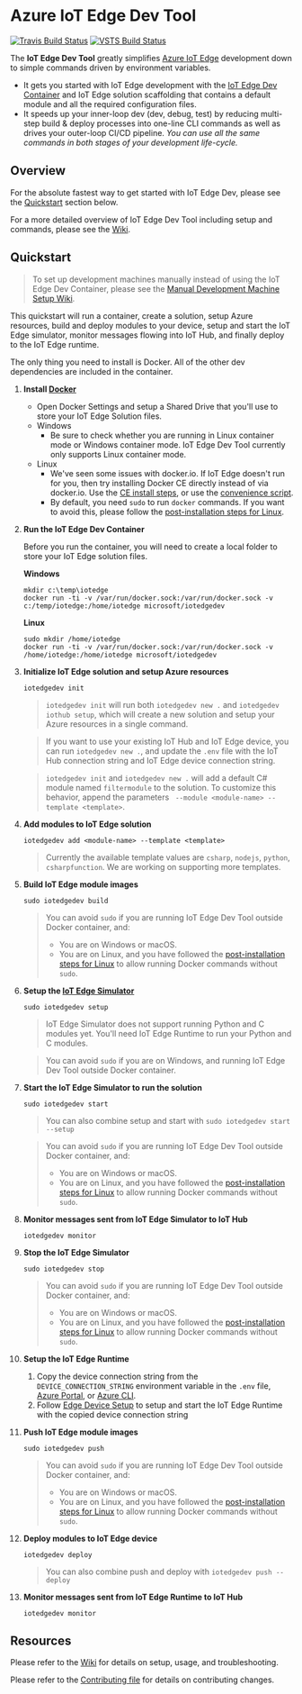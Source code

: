# Azure IoT Edge Dev Tool

[![Travis Build Status](https://travis-ci.org/Azure/iotedgedev.svg?branch=master)](https://travis-ci.org/Azure/iotedgedev)
[![VSTS Build Status](https://iotedgedev.visualstudio.com/iotedgedev-main/_apis/build/status/iotedgedev-master-ci)](https://iotedgedev.visualstudio.com/iotedgedev-main/_build/latest?definitionId=6)

The **IoT Edge Dev Tool** greatly simplifies [Azure IoT Edge](https:/azure.microsoft.com/en-us/services/iot-edge/) development down to simple commands driven by environment variables.

 - It gets you started with IoT Edge development with the [IoT Edge Dev Container](quickstart) and IoT Edge solution scaffolding that contains a default module and all the required configuration files.
 - It speeds up your inner-loop dev (dev, debug, test) by reducing multi-step build & deploy processes into one-line CLI commands as well as drives your outer-loop CI/CD pipeline. _You can use all the same commands in both stages of your development life-cycle._

## Overview
For the absolute fastest way to get started with IoT Edge Dev, please see the [Quickstart](#quickstart) section below.

For a more detailed overview of IoT Edge Dev Tool including setup and commands, please see the [Wiki](https://github.com/Azure/iotedgedev/wiki).

## Quickstart

> To set up development machines manually instead of using the IoT Edge Dev Container, please see the [Manual Development Machine Setup Wiki](https://github.com/Azure/iotedgedev/wiki/manual-dev-machine-setup).

This quickstart will run a container, create a solution, setup Azure resources, build and deploy modules to your device, setup and start the IoT Edge simulator, monitor messages flowing into IoT Hub, and finally deploy to the IoT Edge runtime.

<!-- Here's a 3 minute video walk-through of this Quickstart:

[![Azure IoT Edge Dev Tool: Quickstart](assets/edgedevtoolquickstartsmall.png)](https://aka.ms/iotedgedevquickstart) -->

The only thing you need to install is Docker. All of the other dev dependencies are included in the container. 

1. **Install [Docker](https://docs.docker.com/engine/installation/)**

    - Open Docker Settings and setup a Shared Drive that you'll use to store your IoT Edge Solution files.
    - Windows    
        - Be sure to check whether you are running in Linux container mode or Windows container mode. IoT Edge Dev Tool currently only supports Linux container mode.
    - Linux
        - We've seen some issues with docker.io. If IoT Edge doesn't run for you, then try installing Docker CE directly instead of via docker.io. Use the [CE install steps](https://docs.docker.com/engine/installation/linux/docker-ce/ubuntu/#install-docker-ce), or use the [convenience script](https://docs.docker.com/engine/installation/linux/docker-ce/ubuntu/#install-using-the-convenience-script).
        - By default, you need `sudo` to run `docker` commands. If you want to avoid this, please follow the [post-installation steps for Linux](https://docs.docker.com/install/linux/linux-postinstall/#manage-docker-as-a-non-root-user).

1. **Run the IoT Edge Dev Container**

    Before you run the container, you will need to create a local folder to store your IoT Edge solution files.
    
    **Windows**
    ```
    mkdir c:\temp\iotedge
    docker run -ti -v /var/run/docker.sock:/var/run/docker.sock -v c:/temp/iotedge:/home/iotedge microsoft/iotedgedev
    ```

    **Linux**
    ```
    sudo mkdir /home/iotedge
    docker run -ti -v /var/run/docker.sock:/var/run/docker.sock -v /home/iotedge:/home/iotedge microsoft/iotedgedev
    ```

1. **Initialize IoT Edge solution and setup Azure resources**

    `iotedgedev init`

    > `iotedgedev init` will run both `iotedgedev new .` and `iotedgedev iothub setup`, which will create a new solution and setup your Azure resources in a single command.
    
    > If you want to use your existing IoT Hub and IoT Edge device, you can run `iotedgedev new .`, and update the `.env` file with the IoT Hub connection string and IoT Edge device connection string.
    
    > `iotedgedev init` and `iotedgedev new .` will add a default C# module named `filtermodule` to the solution. To customize this behavior, append the parameters ` --module <module-name> --template <template>`.

1. **Add modules to IoT Edge solution**

    `iotedgedev add <module-name> --template <template>`
    
    > Currently the available template values are `csharp`, `nodejs`, `python`, `csharpfunction`. We are working on supporting more templates.

1. **Build IoT Edge module images**

    `sudo iotedgedev build`

    > You can avoid `sudo` if you are running IoT Edge Dev Tool outside Docker container, and:
    > * You are on Windows or macOS.
    > * You are on Linux, and you have followed the [post-installation steps for Linux](https://docs.docker.com/install/linux/linux-postinstall/#manage-docker-as-a-non-root-user) to allow running Docker commands without `sudo`.
 
1. **Setup the [IoT Edge Simulator]((https://pypi.org/project/iotedgehubdev/).)**

    `sudo iotedgedev setup`

    > IoT Edge Simulator does not support running Python and C modules yet. You'll need IoT Edge Runtime to run your Python and C modules.

    > You can avoid `sudo` if you are on Windows, and running IoT Edge Dev Tool outside Docker container.

1. **Start the IoT Edge Simulator to run the solution**

    `sudo iotedgedev start`

    > You can also combine setup and start with `sudo iotedgedev start --setup`

    > You can avoid `sudo` if you are running IoT Edge Dev Tool outside Docker container, and:
    > * You are on Windows or macOS.
    > * You are on Linux, and you have followed the [post-installation steps for Linux](https://docs.docker.com/install/linux/linux-postinstall/#manage-docker-as-a-non-root-user) to allow running Docker commands without `sudo`.

1. **Monitor messages sent from IoT Edge Simulator to IoT Hub**

    `iotedgedev monitor`

1. **Stop the IoT Edge Simulator**

    `sudo iotedgedev stop`

    > You can avoid `sudo` if you are running IoT Edge Dev Tool outside Docker container, and:
    > * You are on Windows or macOS.
    > * You are on Linux, and you have followed the [post-installation steps for Linux](https://docs.docker.com/install/linux/linux-postinstall/#manage-docker-as-a-non-root-user) to allow running Docker commands without `sudo`.

1. **Setup the IoT Edge Runtime**
    
    1. Copy the device connection string from the `DEVICE_CONNECTION_STRING` environment variable in the `.env` file, [Azure Portal](https://docs.microsoft.com/en-us/azure/iot-edge/how-to-register-device-portal#retrieve-the-connection-string), or [Azure CLI](https://docs.microsoft.com/en-us/azure/iot-edge/how-to-register-device-cli#retrieve-the-connection-string).
    1. Follow [Edge Device Setup](edge-device-setup) to setup and start the IoT Edge Runtime with the copied device connection string

1. **Push IoT Edge module images**

    `sudo iotedgedev push`

    > You can avoid `sudo` if you are running IoT Edge Dev Tool outside Docker container, and:
    > * You are on Windows or macOS.
    > * You are on Linux, and you have followed the [post-installation steps for Linux](https://docs.docker.com/install/linux/linux-postinstall/#manage-docker-as-a-non-root-user) to allow running Docker commands without `sudo`.

1. **Deploy modules to IoT Edge device**

    `iotedgedev deploy`
    > You can also combine push and deploy with `iotedgedev push --deploy`

1. **Monitor messages sent from IoT Edge Runtime to IoT Hub**

    `iotedgedev monitor`

## Resources
Please refer to the [Wiki](https://github.com/Azure/iotedgedev/wiki) for details on setup, usage, and troubleshooting.

Please refer to the [Contributing file](CONTRIBUTING.md) for details on contributing changes.
